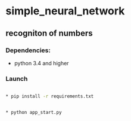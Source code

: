 # simple_neural_network


## recogniton of numbers


### Dependencies:


* python 3.4 and higher

 
 ### Launch
```bash

* pip install -r requirements.txt


* python app_start.py

```
